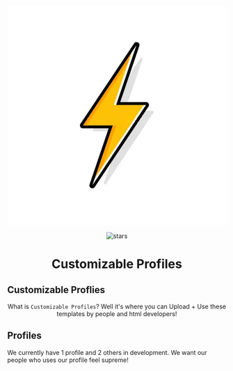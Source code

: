 <p align="center">
   <img alt="Customizable Profiles Icon" src="https://raw.githubusercontent.com/mrdavidss-vgg/assets/refs/heads/main/IMG_3158.png">
</p>
<p align="center">
   <img alt="stars" src="https://img.shields.io/github/stars/customizableproflies/profiles">
<br>
</p>

<h1 align="center">Customizable Profiles</h1>

## Customizable Proflies
<p align="center">What is <code>Customizable Profiles</code>? Well it's where you can Upload + Use these templates by people and html developers!</p>

## Profiles
We currently have 1 profile and 2 others in development.
We want our people who uses our profile feel supreme!
